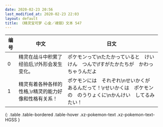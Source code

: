 ```yaml
---
date: 2020-02-23 20:56
last_modified_at: 2020-02-23 22:03
layout: default
title: 《精灵宝可梦 心金／魂银》文本 547
---
```

| 编号 | 中文 | 日文 |
| ---- | ---- | ---- |
| 0 | 精灵在战斗中积累了经验后,\f外形会发生变化。 | ポケモンって\nたたかっていると　けいけん　つんで\fすがたかたちが　かわっちゃうんだよ |
| 1 | 精灵有着各种各样的性格,\r精灵的能力好像和性格有关系！ | ポケモンには　それぞれ\nせいかくが　あるんだって！\rせいかくは　ポケモンの　のうりょくに\nかんけい　してるみたい！ |
{: .table .table-bordered .table-hover .xz-pokemon-text .xz-pokemon-text-HGSS }